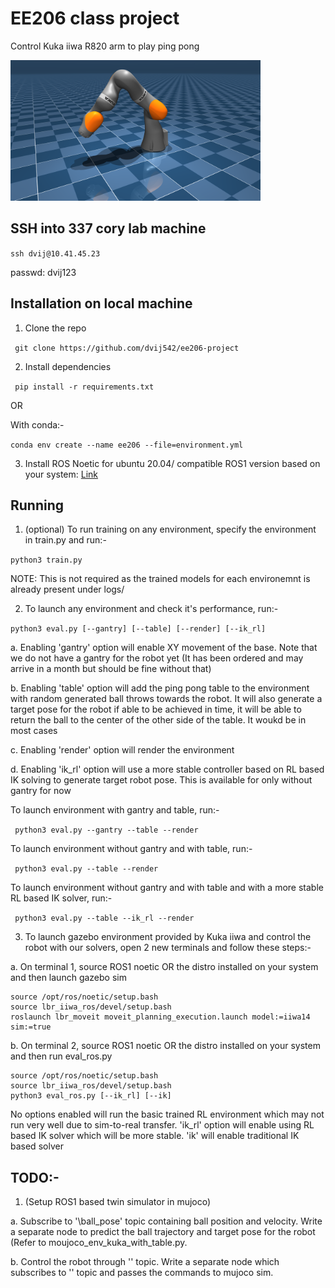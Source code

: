 # EE206 class project

Control Kuka iiwa R820 arm to play ping pong

<p float="left">
  <img src="iiwa_14.png" width="400">
</p>

## SSH into 337 cory lab machine

```ssh dvij@10.41.45.23```

passwd: dvij123

## Installation on local machine

1. Clone the repo

``` git clone https://github.com/dvij542/ee206-project```

2. Install dependencies

``` pip install -r requirements.txt```

OR 

With conda:-

```conda env create --name ee206 --file=environment.yml``` 

3. Install ROS Noetic for ubuntu 20.04/ compatible ROS1 version based on your system: [Link](https://wiki.ros.org/noetic/Installation/Ubuntu)

## Running

1. (optional) To run training on any environment, specify the environment in train.py and run:-

```python3 train.py```

NOTE: This is not required as the trained models for each environemnt is already present under logs/

2. To launch any environment and check it's performance, run:-

```python3 eval.py [--gantry] [--table] [--render] [--ik_rl]```

a. Enabling 'gantry' option will enable XY movement of the base. Note that we do not have a gantry for the robot yet (It has been ordered and may arrive in a month but should be fine without that)

b. Enabling 'table' option will add the ping pong table to the environment with random generated ball throws towards the robot. It will also generate a target pose for the robot if able to be achieved in time, it will be able to return the ball to the center of the other side of the table. It woukd be in most cases

c. Enabling 'render' option will render the environment

d. Enabling 'ik_rl' option will use a more stable controller based on RL based IK solving to generate target robot pose. This is available for only without gantry for now

To launch environment with gantry and table, run:-

``` python3 eval.py --gantry --table --render```

To launch environment without gantry and with table, run:-

``` python3 eval.py --table --render```

To launch environment without gantry and with table and with a more stable RL based IK solver, run:-

``` python3 eval.py --table --ik_rl --render```

3. To launch gazebo environment provided by Kuka iiwa and control the robot with our solvers, open 2 new terminals and follow these steps:-

a. On terminal 1, source ROS1 noetic OR the distro installed on your system and then launch gazebo sim

``` 
source /opt/ros/noetic/setup.bash
source lbr_iiwa_ros/devel/setup.bash
roslaunch lbr_moveit moveit_planning_execution.launch model:=iiwa14 sim:=true 
```

b. On terminal 2, source ROS1 noetic OR the distro installed on your system and then run eval_ros.py

``` 
source /opt/ros/noetic/setup.bash
source lbr_iiwa_ros/devel/setup.bash
python3 eval_ros.py [--ik_rl] [--ik] 
```

No options enabled will run the basic trained RL environment which may not run very well due to sim-to-real transfer. 'ik_rl' option will enable using RL based IK solver which will be more stable. 'ik' will enable traditional IK based solver

## TODO:-

1. (Setup ROS1 based twin simulator in mujoco)

a. Subscribe to '\ball_pose' topic containing ball position and velocity. Write a separate node to predict the ball trajectory and target pose for the robot (Refer to moujoco_env_kuka_with_table.py.

b. Control the robot through '' topic. Write a separate node which subscribes to '' topic and passes the commands to mujoco sim.
